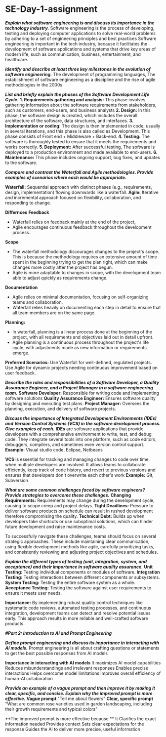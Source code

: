 # SE-Day-1-assignment

_**Explain what software engineering is and discuss its importance in the technology industry.**_
Software engineering is the process of developing, testing and deploying computer applications to solve real-world problems by adhering to a set of engineering principles and best practices
Software engineering is important in the tech industry, because it facilitates the development of software applications and systems that drive key areas of modern life, such as communication, business, entertainment, and healthcare.

_**Identify and describe at least three key milestones in the evolution of software engineering.**_
The development of programming languages, The establishment of software engineering as a discipline and the rise of agile methodologies in the 2000s.

_**List and briefly explain the phases of the Software Development Life Cycle.**_
**1. Requirements gathering and analysis:** This phase involves gathering information about the software requirements from stakeholders, such as customers, end-users, and business analysts
**2. Design:** In this phase, the software design is created, which includes the overall architecture of the software, data structures, and interfaces. 
**3. Implementation or coding:** The design is then implemented in code, usually in several iterations, and this phase is also called as Development. This phase consists of Front end + Middleware + Back-end.
**4. Testing:** The software is thoroughly tested to ensure that it meets the requirements and works correctly.
**5. Deployment:** After successful testing, The software is deployed to a production environment and made available to end-users.
**6. Maintenance:** This phase includes ongoing support, bug fixes, and updates to the software.

_**Compare and contrast the Waterfall and Agile methodologies. Provide examples of scenarios where each would be appropriate.**_

**Waterfall:** Sequential approach with distinct phases (e.g., requirements, design, implementation) flowing downwards like a waterfall.
**Agile:** Iterative and incremental approach focused on flexibility, collaboration, and responding to change.

**Differnces**
**Feedback**
- Waterfall relies on feedback mainly at the end of the project, 
- Agile encourages continuous feedback throughout the development process.

**Scope**
- The waterfall methodology discourages changes to the project's scope. This is because the methodology requires an extensive amount of time spent in the beginning trying to get the plan right, which can make changes more costly after the project has begun. 
- Agile is more adaptable to changes in scope, with the development team able to adjust quickly as requirements change.

**Documentation**
- Agile relies on minimal documentation, focusing on self-organizing teams and collaboration. 
- Waterfall relies heavily on documenting each step in detail to ensure that all team members are on the same page.

**Planning:**
- In waterfall, planning is a linear process done at the beginning of the project, with all requirements and objectives laid out in detail upfront. 
- Agile planning is a continuous process throughout the project's life cycle, with adjustments made as new information or requirements emerge.

**Preferred Scenarios:**
Use Waterfall for well-defined, regulated projects.
Use Agile for dynamic projects needing continuous improvement based on user feedback.

_**Describe the roles and responsibilities of a Software Developer, a Quality Assurance Engineer, and a Project Manager in a software engineering team.**_
**Software Developer:** Responsible for writing code and implementing software solutions
**Quality Assurance Engineer:** Ensures software quality by designing and executing test plans.
**Project Manager:** Oversees the planning, execution, and delivery of software projects.

_**Discuss the importance of Integrated Development Environments (IDEs) and Version Control Systems (VCS) in the software development process. Give examples of each.**_
**IDEs** are software applications that provide developers with a comprehensive environment to write, test, and debug code. They integrate several tools into one platform, such as code editors, debuggers, compilers, and sometimes even version control support.
**Example:** Visual studio code, Eclipse, Netbeans

**VCS** is essential for tracking and managing changes to code over time, when multiple developers are involved. It allows teams to collaborate efficiently, keep track of code history, and revert to previous versions and ensures that developers don't overwrite each other's work 
**Example:** Git, Subversion

_**What are some common challenges faced by software engineers? Provide strategies to overcome these challenges.**_
**Changing Requirements:** Requirements may change during the development cycle, causing to scope creep and project delays.
**Tight Deadlines:** Pressure to deliver software products on schedule can result in rushed development therefore compromising the quality.
**Technical Debt:** Builds up when developers take shortcuts or use suboptimal solutions, which can hinder future development and raise maintenance costs.

To successfully navigate these challenges, teams should focus on several strategic approaches. These include maintaining clear communication, using flexible development methods like agile, carefully prioritizing tasks, and consistently reviewing and adjusting project objectives and schedules.

_**Explain the different types of testing (unit, integration, system, and acceptance) and their importance in software quality assurance.**_
**Unit Testing:** Testing individual components or modules of software.
**Integration Testing:** Testing interactions between different components or subsystems.
**System Testing:** Testing the entire software system as a whole.
**Acceptance Testing:** Testing the software against user requirements to ensure it meets user needs.

**Importance:** By implementing robust quality control techniques like systematic code reviews, automated testing processes, and continuous integration, development teams can detect and resolve potential issues early. This approach results in more reliable and well-crafted software products.


_**#Part 2: Introduction to AI and Prompt Engineering**_


_**Define prompt engineering and discuss its importance in interacting with AI models.**_
Prompt engineering is all about crafting questions or statements to get the best possible responses from AI models

**Importance in interacting with AI models**
It maximizes AI model capabilities
Reduces misunderstandings and irrelevant responses
Enables precise interactions
Helps overcome model limitations
Improves overall efficiency of human-AI collaboration

_**Provide an example of a vague prompt and then improve it by making it clear, specific, and concise. Explain why the improved prompt is more effective.**_
**Vague prompt** "Tell me about flowers"
**Clear, specific prompt** "What are common rose varieties used in garden landscaping, including their growth requirements and typical colors"

**The improved prompt is more effective because **
It Clarifies the exact information needed
Provides context
Sets clear expectations for the response
Guides the AI to deliver more precise, useful information

